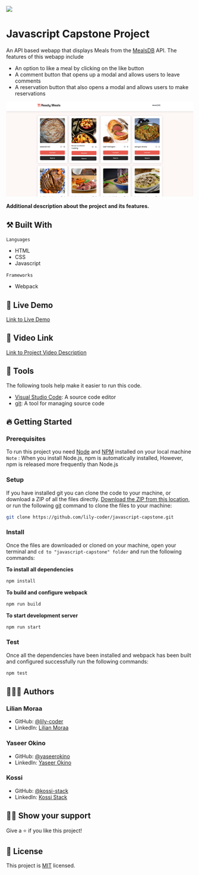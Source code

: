 ![](https://img.shields.io/badge/Microverse-blueviolet)

# Javascript Capstone Project

An API based webapp that displays Meals from the [MealsDB](https://www.themealdb.com/api.php) API. The features of this webapp include

- An option to like a meal by clicking on the like button
- A comment button that opens up a modal and allows users to leave comments
- A reservation button that also opens a modal and allows users to make reservations

![](screenshot.png)

**Additional description about the project and its features.**

## ⚒️ Built With

`Languages`

- HTML
- CSS
- Javascript

`Frameworks`

- Webpack

## 📡 Live Demo

[Link to Live Demo](https://lily-coder.github.io/javascript-capstone/)
## 🎥 Video Link

[Link to Project Video Description](https://www.loom.com/share/3ba7b7be5da24625a037048aca2062f5)

## 🧰 Tools

The following tools help make it easier to run this code.

- [Visual Studio Code](https://code.visualstudio.com/): A source code editor
- [git](https://git-scm.com/downloads): A tool for managing source code

## 🔥 Getting Started

### **Prerequisites**

To run this project you need [Node](https://nodejs.org/en/) and [NPM](https://docs.npmjs.com/about-npm-versions) installed on your local machine
<br>
`Note` : When you install Node.js, npm is automatically installed, However, npm is released more frequently than Node.js

### **Setup**

If you have installed git you can clone the code to your machine, or download a ZIP of all the files directly.
[Download the ZIP from this location](https://github.com/lily-coder/javascript-capstone/archive/refs/heads/develop.zip), or run the following [git](https://git-scm.com/downloads) command to clone the files to your machine:

```bash
git clone https://github.com/lily-coder/javascript-capstone.git
```

### **Install**

Once the files are downloaded or cloned on your machine, open your terminal and `cd to "javascript-capstone" folder` and run the following commands:

**To install all dependencies**

```bash
npm install
```

**To build and configure webpack**

```bash
npm run build
```

**To start development server**

```bash
npm run start
```

### **Test**

Once all the dependencies have been installed and webpack has been built and configured successfully run the following commands:

```bash
npm test
```

## 🙎🏾‍♂️ Authors
### Lilian Moraa

- GitHub: [@lily-coder](https://github.com/lily-coder/)
- LinkedIn: [Lilian Moraa](https://www.linkedin.com/in/lilian-moraa-99950b1b8/)

### Yaseer Okino

- GitHub: [@yaseerokino](https://github.com/yaseerokino)
- LinkedIn: [Yaseer Okino](https://linkedin.com/in/yaseerokino)

### Kossi

- GitHub: [@kossi-stack](https://github.com/Kossi-stack/)
- LinkedIn: [Kossi Stack](https://www.linkedin.com/in/kossifioklou2406/)

## 👊🏾 Show your support

Give a ⭐️ if you like this project!

## 📝 License

This project is [MIT](./LICENSE) licensed.
